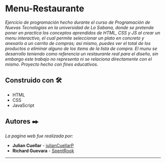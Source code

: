# Menu-Restaurante

_Ejercicio de programación hecho durante el curso de Programación de Nuevas Tecnologias en la universidad de La Sabana, donde se pretende
poner en practica los conceptos aprendidos de HTML, CSS y JS al crear un menu interactivo, el cual permite seleccionar un plato en concreto y anexarlo a un carrito de compras;
así mismo, puedes ver el total de los productos o eliminar alguno de los items de la lista de compra. El munu se desarrollo teniendo como referencia un restaurante real para
el diseño, sin embargo este trabajo no representa ni se relaciona directamente con el mismo. Proyecto hecho con fines educativos._

## Construido con 🛠️


* HTML
* CSS
* JavaScript

## Autores ✒️

_La pagina web fue realizada por:_

* **Julian Cuellar** - [julianCuellarP](https://github.com/julianCuellarP)
* **Richard Guevara** - [SpentRook](https://github.com/SpentRook)



---
